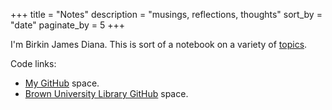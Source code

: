 +++
title = "Notes"
description = "musings, reflections, thoughts"
sort_by = "date"
paginate_by = 5
+++

I'm Birkin James Diana. This is sort of a notebook on a variety of [topics](tags).

Code links:
- [My GitHub](https://github.com/birkin/) space.
- [Brown University Library GitHub](https://github.com/Brown-University-Library) space.
